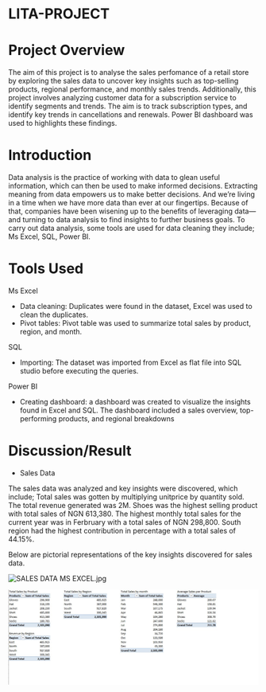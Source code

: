 # LITA-PROJECT

  # Project Overview
The aim of this project is to analyse the sales perfomance of a retail store by exploring the sales data to uncover key insights such as top-selling products, regional 
performance, and monthly sales trends. Additionally, this project involves analyzing customer data for a subscription service to identify segments and trends. The aim is to  track subscription types, and identify key trends in cancellations and renewals. Power BI dashboard was used to highlights these findings.

# Introduction 
Data analysis is the practice of working with data to glean useful information, which can then be used to make informed decisions. Extracting meaning from data empowers us to make better decisions. And we’re living in a time when we have more data than ever at our fingertips. Because of that, companies have been wisening up to the benefits of leveraging data—and turning to data analysis to find insights to further business goals.  To carry out data analysis, some tools are used for data cleaning they include; Ms Excel, SQL, Power BI. 

# Tools Used
Ms Excel
   - Data cleaning: Duplicates were found in the dataset, Excel was used to clean the duplicates.
   - Pivot tables: Pivot table was used to summarize total sales by product, region, and month. 

SQL

 - Importing: The dataset was imported from Excel as flat file into SQL studio before executing the queries.
    
Power BI

  - Creating dashboard: a dashboard was created to visualize the insights found in Excel and SQL. 
    The dashboard included a sales overview, top-performing products, and 
regional breakdowns

# Discussion/Result
   - Sales Data

The sales data was analyzed and key insights were discovered, which include; Total sales was gotten by multiplying unitprice by quantity sold. The total revenue generated was 2M. Shoes was the highest selling product with total sales of NGN 613,380. The highest monthly total sales for the current year was in Ferbruary with a total sales of NGN 298,800. South region had the highest contribution in percentage with a total sales of 44.15%. 

 

Below are pictorial representations of the key insights discovered for sales data. 



![SALES DATA MS EXCEL.jpg](https://github.com/Abasianam-LITA-PROJECT/assets/90b62090-ea76-4e1d-bcd0-0adfcd2de965)


![SALES DATA MS EXCEL.jpg](https://github.com/Abasianam/LITA-PROJECT/blob/f0cc6cebb06b2ecaadf3fc7c321f457ed3808b1f/SALES%20DATA%20MS%20EXCEL.jpg)
